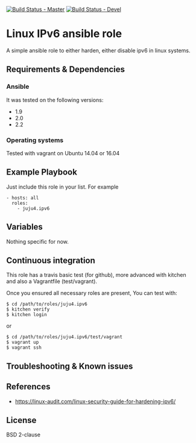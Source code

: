 [![Build Status - Master](https://travis-ci.org/juju4/ansible-ipv6.svg?branch=master)](https://travis-ci.org/juju4/ansible-ipv6)
[![Build Status - Devel](https://travis-ci.org/juju4/ansible-ipv6.svg?branch=devel)](https://travis-ci.org/juju4/ansible-ipv6/branches)
# Linux IPv6 ansible role

A simple ansible role to either harden, either disable ipv6 in linux systems.

## Requirements & Dependencies

### Ansible
It was tested on the following versions:
 * 1.9
 * 2.0
 * 2.2

### Operating systems

Tested with vagrant on Ubuntu 14.04 or 16.04

## Example Playbook

Just include this role in your list.
For example

```
- hosts: all
  roles:
    - juju4.ipv6
```

## Variables

Nothing specific for now.

## Continuous integration

This role has a travis basic test (for github), more advanced with kitchen and also a Vagrantfile (test/vagrant).

Once you ensured all necessary roles are present, You can test with:
```
$ cd /path/to/roles/juju4.ipv6
$ kitchen verify
$ kitchen login
```
or
```
$ cd /path/to/roles/juju4.ipv6/test/vagrant
$ vagrant up
$ vagrant ssh
```

## Troubleshooting & Known issues

## References

* https://linux-audit.com/linux-security-guide-for-hardening-ipv6/

## License

BSD 2-clause

